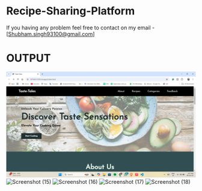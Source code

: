 # Recipe-Sharing-Platform
If you having any problem feel free to contact on my email - [Shubham.singh93100@gmail.com]
# OUTPUT
![image alt](https://github.com/shubham-singh9310/Recipe-Sharing-Platform/blob/83f4a0cc181d2373ca6cc418ce8bcaf3320c4572/Screenshot%20(14).png)
![Screenshot (15)](https://github.com/user-attachments/assets/8b8974c7-596c-4c77-b7f8-62028e798479)
![Screenshot (16)](https://github.com/user-attachments/assets/061d380e-01c2-4316-9bb2-e9a31613b4bb)
![Screenshot (17)](https://github.com/user-attachments/assets/9052162d-d1a5-4cec-a9c9-7fab3f10f810)
![Screenshot (18)](https://github.com/user-attachments/assets/2d2b4835-73d6-4e1d-9436-9b1d100f0b5d)
